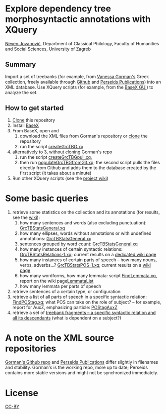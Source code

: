 # Explore dependency tree morphosyntactic annotations with XQuery

[Neven Jovanović](orcid.org/0000-0002-9119-399X), Department of Classical Philology, Faculty of Humanities and Social Sciences, University of Zagreb

## Summary

Import a set of treebanks (for example, from [Vanessa Gorman's](https://history.unl.edu/vanessa-b-gorman) Greek collection, freely available through [Github](https://github.com/vgorman1/Greek-Dependency-Trees/tree/master/xml%20versions) and [Perseids Publications](https://perseids-publications.github.io/gorman-trees/)) into an XML database. Use XQuery scripts (for example, from the [BaseX GUI](http://docs.basex.org/wiki/Graphical_User_Interface)) to analyze the set.

## How to get started

1. [Clone](https://help.github.com/en/articles/cloning-a-repository) this repository
2. Install [BaseX](http://basex.org/)
3. From BaseX, open and 
   1. download the XML files from Gorman's repository or [clone](https://help.github.com/en/articles/cloning-a-repository) the repository
   2. run the script [createGrcTBG.xq](https://github.com/nevenjovanovic/explore-treebanks-xquery/blob/master/xq/createGrcTBG.xq)
4. alternatively to 3, without cloning Gorman's repo 
   1. run the script [createGrcTBGpull.xq](https://github.com/nevenjovanovic/explore-treebanks-xquery/blob/master/xq/createGrcTBGpull.xq),
   2. then run  [populateGrcTBGfromGit.xq](https://github.com/nevenjovanovic/explore-treebanks-xquery/blob/master/xq/populateGrcTBGfromGit.xq); the second script pulls the files directly from Github and adds them to the database created by the first script (it takes about a minute)
4. Run other XQuery scripts (see the [project wiki](https://github.com/nevenjovanovic/explore-treebanks-xquery/wiki))

# Some basic queries

1. retrieve some statistics on the collection and its annotations (for results, see the [wiki](https://github.com/nevenjovanovic/explore-treebanks-xquery/wiki)): 
   1. how many sentences and words (also excluding punctuation): [GrcTBStatsGeneral.xq](https://github.com/nevenjovanovic/explore-treebanks-xquery/blob/master/xq/GrcTBStatsGeneral.xq)
   2. how many ellipses, words without annotations or with undefined annotations: [GrcTBStatsGeneral.xq](https://github.com/nevenjovanovic/explore-treebanks-xquery/blob/master/xq/GrcTBStatsGeneral.xq)
   3. sentences grouped by word count: [GrcTBStatsGeneral.xq](https://github.com/nevenjovanovic/explore-treebanks-xquery/blob/master/xq/GrcTBStatsGeneral.xq)
   4. how many instances of certain syntactic relations: [GrcTBStatsRelations-1.xq](https://github.com/nevenjovanovic/explore-treebanks-xquery/blob/master/xq/GrcTBStatsRelations-1.xq); current results on a [dedicated wiki page](https://github.com/nevenjovanovic/explore-treebanks-xquery/wiki/StatsRelations)
   5. how many instances of certain parts of speech – how many nouns, verbs, adverbs...? [GrcTBStatsPOS-1.xq](https://github.com/nevenjovanovic/explore-treebanks-xquery/blob/master/xq/GrcTBStatsPOS-1.xq); current results on a [wiki page](https://github.com/nevenjovanovic/explore-treebanks-xquery/wiki/StatsPOS)
   6. how many wordforms, how many lemmata: script [FindLemmata.xq](https://github.com/nevenjovanovic/explore-treebanks-xquery/wiki/FindLemmata.xq), report on the wiki page[LemmataList](https://github.com/nevenjovanovic/explore-treebanks-xquery/wiki/LemmataList)
   7. how many lemmata per parts of speech
2. retrieve sentences of a certain type, or configuration
3. retrieve a list of all parts of speech in a specific syntactic relation: [FindPOStag.xq](https://github.com/nevenjovanovic/explore-treebanks-xquery/blob/master/xq/FindPOStag.xq); what POS can take on the role of subject? – for example, report for AuxZ, emphasizing particle: [POStagAuxZ](https://github.com/nevenjovanovic/explore-treebanks-xquery/wiki/POStagAuxZ)
4. retrieve a set of [treebank fragments – a specific syntactic relation and all its descendants]() (what is dependent on a subject?)

# A note on the XML source repositories

[Gorman's Github repo](https://github.com/vgorman1/Greek-Dependency-Trees/tree/master/xml%20versions) and [Perseids Publications](https://perseids-publications.github.io/gorman-trees/) differ slightly in filenames and stability. Gorman's is the working repo, more up to date; Perseids contains more stable versions and might not be synchronized immediately.

# License

[CC-BY](LICENSE.md)
